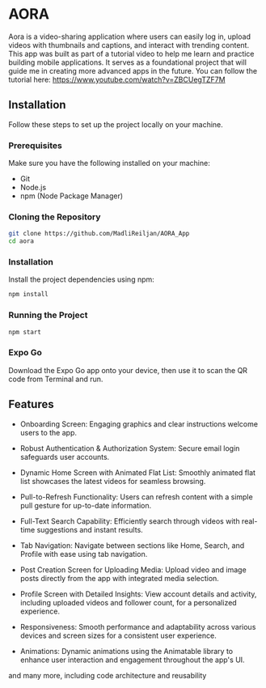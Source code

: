 # AORA

Aora is a video-sharing application where users can easily log in, upload videos with thumbnails and captions, and interact with trending content. 
This app was built as part of a tutorial video to help me learn and practice building mobile applications. It serves as a foundational project that will guide me in creating more advanced apps in the future. 
You can follow the tutorial here: https://www.youtube.com/watch?v=ZBCUegTZF7M

## Installation

Follow these steps to set up the project locally on your machine.

### Prerequisites

Make sure you have the following installed on your machine:

* Git
* Node.js
* npm (Node Package Manager)

### Cloning the Repository

```bash
git clone https://github.com/MadliReiljan/AORA_App
cd aora
```
### Installation

Install the project dependencies using npm:

```bash
npm install
```
### Running the Project

```bash
npm start
```

### Expo Go

Download the Expo Go app onto your device, then use it to scan the QR code from Terminal and run.

## Features

* Onboarding Screen: Engaging graphics and clear instructions welcome users to the app.

* Robust Authentication & Authorization System: Secure email login safeguards user accounts.

* Dynamic Home Screen with Animated Flat List: Smoothly animated flat list showcases the latest videos for seamless browsing.

* Pull-to-Refresh Functionality: Users can refresh content with a simple pull gesture for up-to-date information.

* Full-Text Search Capability: Efficiently search through videos with real-time suggestions and instant results.

* Tab Navigation: Navigate between sections like Home, Search, and Profile with ease using tab navigation.

* Post Creation Screen for Uploading Media: Upload video and image posts directly from the app with integrated media selection.

* Profile Screen with Detailed Insights: View account details and activity, including uploaded videos and follower count, for a personalized experience.

* Responsiveness: Smooth performance and adaptability across various devices and screen sizes for a consistent user experience.

* Animations: Dynamic animations using the Animatable library to enhance user interaction and engagement throughout the app's UI.

and many more, including code architecture and reusability

